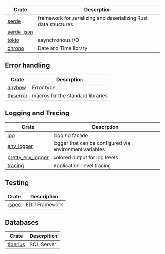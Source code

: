| Crate                                                           | Descrption                                                           |
| --------------------------------------------------------------- | -------------------------------------------------------------------- |
| [serde](https://crates.io/crates/serde)                         | framework for *ser*ializing and *de*serializing Rust data structures |
| [serde_json](https://crates.io/crates/serde_json)               |                                                                      |
| [tokio](https://crates.io/crates/tokio)                         | asynchronous I/O                                                     |
| [chrono](https://crates.io/crates/chrono)                       | Date and Time library                                                |

## Error handling

| Crate                                                           | Descrption                                                           |
| --------------------------------------------------------------- | -------------------------------------------------------------------- |
| [anyhow](https://crates.io/crates/anyhow)                       | Error type                                                           |
| [thiserror](https://crates.io/crates/thiserror)                 | macros for the standard libraries                                    |

## Logging and Tracing

| Crate                                                           | Descrption                                                           |
| --------------------------------------------------------------- | -------------------------------------------------------------------- |
| [log](https://crates.io/crates/log)                             | logging facade                                                       |
| [env_logger](https://crates.io/crates/env_logger)               | logger that can be configured via environment variables              |
| [pretty_env_logger](https://crates.io/crates/pretty_env_logger) | colored output for log levels                                        |
| [tracing](https://crates.io/crates/tracing)                     | Application-level tracing                                            |

## Testing

| Crate                                        | Description   |
| -------------------------------------------- | ------------- |
| [rspec](https://github.com/rust-rspec/rspec) | BDD Framework |

## Databases

| Crate                                                  | Descrpition |
| ------------------------------------------------------ | ----------- |
| [tiberius](https://docs.rs/tiberius/latest/tiberius/#) | SQL Server  |
